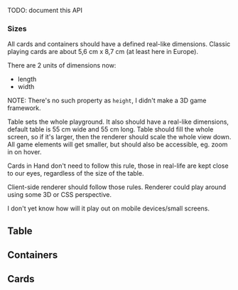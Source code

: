 TODO: document this API

### Sizes

All cards and containers should have a defined real-like dimensions. Classic playing cards are about 5,6 cm x 8,7 cm (at least here in Europe). 

There are 2 units of dimensions now:

- length
- width

NOTE: There's no such property as `height`, I didn't make a 3D game framework.

Table sets the whole playground. It also should have a real-like dimensions, default table is 55 cm wide and 55 cm long. Table should fill the whole screen, so if it's larger, then the renderer should scale the whole view down. All game elements will get smaller, but should also be accessible, eg. zoom in on hover.

Cards in Hand don't need to follow this rule, those in real-life are kept close to our eyes, regardless of the size of the table.

Client-side renderer should follow those rules. Renderer could play around using some 3D or CSS perspective.

I don't yet know how will it play out on mobile devices/small screens.

## Table

## Containers

## Cards


